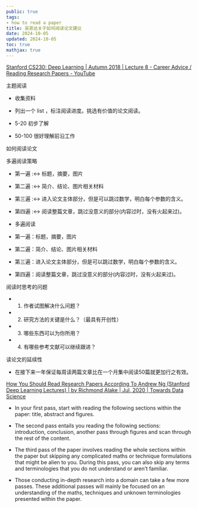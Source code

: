 ```yaml
---
public: true
tags:
- how to read a paper
title: 吴恩达关于如何阅读论文建议
date: 2024-10-05
updated: 2024-10-05
toc: true
mathjax: true
---
```


[Stanford CS230: Deep Learning | Autumn 2018 | Lecture 8 - Career Advice / Reading Research Papers - YouTube](https://www.youtube.com/watch?v=733m6qBH-jI)

主题阅读

  + 收集资料

  + 列出一个 list ，标注阅读进度。挑选有价值的论文阅读。

  + 5-20 初步了解

  + 50-100 很好理解前沿工作

如何阅读论文

多遍阅读策略

  + 第一遍 :<-> 标题，摘要，图片
  + 第二遍 :<-> 简介、结论、图片相关材料
  + 第三遍 :<-> 进入论文主体部分，但是可以跳过数学，明白每个参数的含义。
  + 第四遍 :<-> 阅读整篇文章，跳过没意义的部分(内容过时，没有火起来过)。
  + 多遍阅读

  + 第一遍：标题，摘要，图片

  + 第二遍：简介、结论、图片相关材料

  + 第三遍：进入论文主体部分，但是可以跳过数学，明白每个参数的含义。

  + 第四遍：阅读整篇文章，跳过没意义的部分(内容过时，没有火起来过)。

阅读时思考的问题

  + 1. 作者试图解决什么问题？

  + 2. 研究方法的关键是什么？（最具有开创性）

  + 3. 哪些东西可以为你所用？

  + 4. 有哪些参考文献可以继续跟进？

读论文的延续性

  + 在接下来一年保证每周读两篇文章比在一个月集中阅读50篇就更加行之有效。

[How You Should Read Research Papers According To Andrew Ng (Stanford Deep Learning Lectures) | by Richmond Alake | Jul, 2020 | Towards Data Science](https://towardsdatascience.com/how-you-should-read-research-papers-according-to-andrew-ng-stanford-deep-learning-lectures-98ecbd3ccfb3)

  + In your first pass, start with reading the following sections within the paper: title, abstract and figures.

  + The second pass entails you reading the following sections: introduction, conclusion, another pass through figures and scan through the rest of the content.

  + The third pass of the paper involves reading the whole sections within the paper but skipping any complicated maths or technique formulations that might be alien to you. During this pass, you can also skip any terms and terminologies that you do not understand or aren’t familiar.

  + Those conducting in-depth research into a domain can take a few more passes. These additional passes will mainly be focused on an understanding of the maths, techniques and unknown terminologies presented within the paper.


